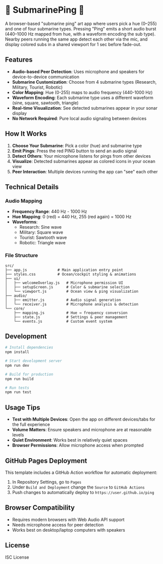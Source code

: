 # 🌊 SubmarinePing 🌊

A browser-based "submarine ping"  art app where users pick a hue (0–255) and one of four submarine types. Pressing "Ping" emits a short audio burst (440–1000 Hz mapped from hue, with a waveform encoding the sub type). Nearby peers running the same app detect each other via the mic, and display colored subs in a shared viewport for 1 sec before fade-out.

## Features

- **Audio-based Peer Detection**: Uses microphone and speakers for device-to-device communication
- **Submarine Customization**: Choose from 4 submarine types (Research, Military, Tourist, Robotic)
- **Color Mapping**: Hue (0-255) maps to audio frequency (440-1000 Hz)
- **Waveform Encoding**: Each submarine type uses a different waveform (sine, square, sawtooth, triangle)
- **Real-time Visualization**: See detected submarines appear in your sonar display
- **No Network Required**: Pure local audio signaling between devices

## How It Works

1. **Choose Your Submarine**: Pick a color (hue) and submarine type
2. **Emit Pings**: Press the red PING button to send an audio signal
3. **Detect Others**: Your microphone listens for pings from other devices
4. **Visualize**: Detected submarines appear as colored icons in your ocean view
5. **Peer Interaction**: Multiple devices running the app can "see" each other

## Technical Details

### Audio Mapping
- **Frequency Range**: 440 Hz - 1000 Hz
- **Hue Mapping**: 0 (red) = 440 Hz, 255 (red again) = 1000 Hz
- **Waveforms**: 
  - Research: Sine wave
  - Military: Square wave  
  - Tourist: Sawtooth wave
  - Robotic: Triangle wave

### File Structure
```
src/
├── app.js              # Main application entry point
├── styles.css          # Ocean/cockpit styling & animations
├── ui/
│   ├── welcomeOverlay.js   # Microphone permission UI
│   ├── setupScreen.js      # Color & submarine selection
│   └── viewport.js         # Ocean view & ping visualization
├── audio/
│   ├── emitter.js          # Audio signal generation
│   └── receiver.js         # Microphone analysis & detection
└── core/
    ├── mapping.js          # Hue ↔ frequency conversion
    ├── state.js            # Settings & peer management
    └── events.js           # Custom event system
```

## Development

```bash
# Install dependencies
npm install

# Start development server
npm run dev

# Build for production
npm run build

# Run tests
npm run test
```

## Usage Tips

- **Test with Multiple Devices**: Open the app on different devices/tabs for the full experience
- **Volume Matters**: Ensure speakers and microphone are at reasonable levels
- **Quiet Environment**: Works best in relatively quiet spaces
- **Browser Permissions**: Allow microphone access when prompted

## GitHub Pages Deployment

This template includes a GitHub Action workflow for automatic deployment:

1. In Repository Settings, go to `Pages`
2. Under `Build and Deployment` change the `Source` to `GitHub Actions`
3. Push changes to automatically deploy to `https://user.github.io/ping`

## Browser Compatibility

- Requires modern browsers with Web Audio API support
- Needs microphone access for peer detection
- Works best on desktop/laptop computers with speakers

## License

ISC License
